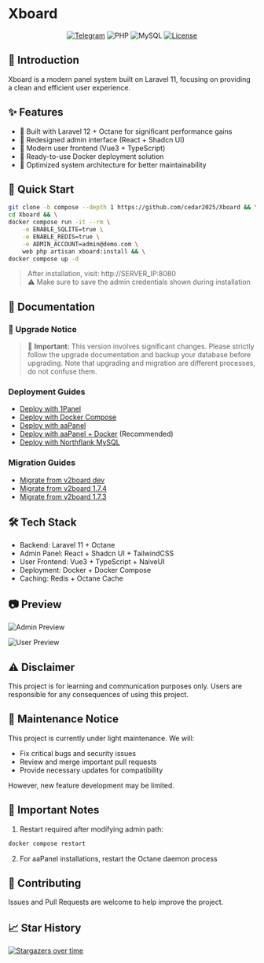# Xboard

<div align="center">

[![Telegram](https://img.shields.io/badge/Telegram-Channel-blue)](https://t.me/XboardOfficial)
![PHP](https://img.shields.io/badge/PHP-8.2+-green.svg)
![MySQL](https://img.shields.io/badge/MySQL-5.7+-blue.svg)
[![License](https://img.shields.io/badge/License-MIT-yellow.svg)](LICENSE)

</div>

## 📖 Introduction

Xboard is a modern panel system built on Laravel 11, focusing on providing a clean and efficient user experience.

## ✨ Features

- 🚀 Built with Laravel 12 + Octane for significant performance gains
- 🎨 Redesigned admin interface (React + Shadcn UI)
- 📱 Modern user frontend (Vue3 + TypeScript)
- 🐳 Ready-to-use Docker deployment solution
- 🎯 Optimized system architecture for better maintainability

## 🚀 Quick Start

```bash
git clone -b compose --depth 1 https://github.com/cedar2025/Xboard && \
cd Xboard && \
docker compose run -it --rm \
    -e ENABLE_SQLITE=true \
    -e ENABLE_REDIS=true \
    -e ADMIN_ACCOUNT=admin@demo.com \
    web php artisan xboard:install && \
docker compose up -d
```

> After installation, visit: http://SERVER_IP:8080  
> ⚠️ Make sure to save the admin credentials shown during installation

## 📖 Documentation

### 🔄 Upgrade Notice
> 🚨 **Important:** This version involves significant changes. Please strictly follow the upgrade documentation and backup your database before upgrading. Note that upgrading and migration are different processes, do not confuse them.

### Deployment Guides
- [Deploy with 1Panel](./docs/en/installation/1panel.md)
- [Deploy with Docker Compose](./docs/en/installation/docker-compose.md)
- [Deploy with aaPanel](./docs/en/installation/aapanel.md)
- [Deploy with aaPanel + Docker](./docs/en/installation/aapanel-docker.md) (Recommended)
- [Deploy with Northflank MySQL](./docs/en/installation/northflank-mysql.md)

### Migration Guides
- [Migrate from v2board dev](./docs/en/migration/v2board-dev.md)
- [Migrate from v2board 1.7.4](./docs/en/migration/v2board-1.7.4.md)
- [Migrate from v2board 1.7.3](./docs/en/migration/v2board-1.7.3.md)

## 🛠️ Tech Stack

- Backend: Laravel 11 + Octane
- Admin Panel: React + Shadcn UI + TailwindCSS
- User Frontend: Vue3 + TypeScript + NaiveUI
- Deployment: Docker + Docker Compose
- Caching: Redis + Octane Cache

## 📷 Preview
![Admin Preview](./docs/images/admin.png)

![User Preview](./docs/images/user.png)

## ⚠️ Disclaimer

This project is for learning and communication purposes only. Users are responsible for any consequences of using this project.

## 🌟 Maintenance Notice

This project is currently under light maintenance. We will:
- Fix critical bugs and security issues
- Review and merge important pull requests
- Provide necessary updates for compatibility

However, new feature development may be limited.

## 🔔 Important Notes

1. Restart required after modifying admin path:
```bash
docker compose restart
```

2. For aaPanel installations, restart the Octane daemon process

## 🤝 Contributing

Issues and Pull Requests are welcome to help improve the project.

## 📈 Star History

[![Stargazers over time](https://starchart.cc/cedar2025/Xboard.svg)](https://starchart.cc/cedar2025/Xboard)
